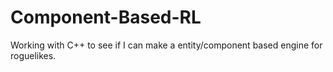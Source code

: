 # Component-Based-RL
Working with C++ to see if I can make a entity/component based engine for roguelikes.
